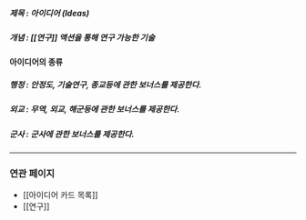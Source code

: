 ##### 제목 : 아이디어 (Ideas)
##### 개념 : [[연구]] 액션을 통해 연구 가능한 기술

#### 아이디어의 종류
##### 행정 : 안정도, 기술연구, 종교등에 관한 보너스를 제공한다.
##### 외교 : 무역, 외교, 해군등에 관한 보너스를 제공한다.
##### 군사 : 군사에 관한 보너스를 제공한다.

--- 

### 연관 페이지
- [[아이디어 카드 목록]]
- [[연구]]
